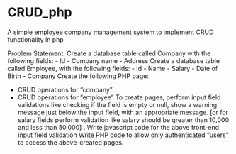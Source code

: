 # CRUD_php
A simple employee company management system to implement CRUD functionality in php

Problem Statement:
Create a database table called Company with the following fields:
    - Id
    - Company name
    - Address
Create a database table called Employee, with the following fields:
    - Id
    - Name
    - Salary
    - Date of Birth
    - Company
Create the following PHP page:
- CRUD operations for “company”
- CRUD operations for “employee”
To create pages, perform input field validations like checking if the field is empty or null, show
a warning message just below the input field, with an appropriate message. [or for salary fields perform
validation like salary should be greater than 10,000 and less than 50,000] .
Write javascript code for the above front-end input field validation
Write PHP code to allow only authenticated “users” to access the above-created pages.

